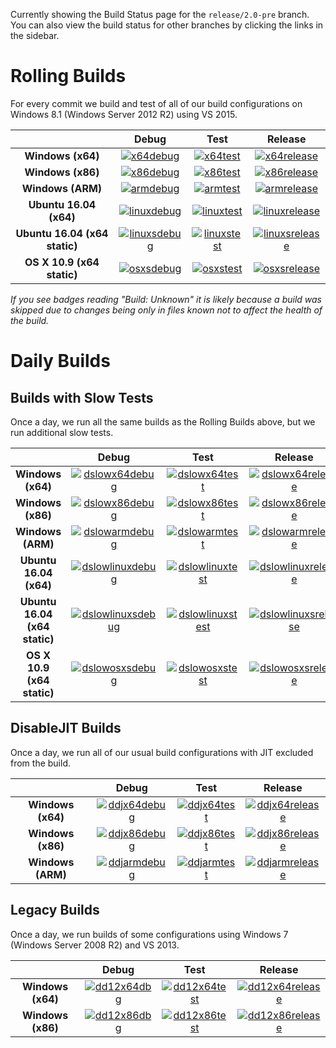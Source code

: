 Currently showing the Build Status page for the `release/2.0-pre` branch. You can also view the build status for other branches by clicking the links in the sidebar.

# Rolling Builds

For every commit we build and test of all of our build configurations on Windows 8.1 (Windows Server 2012 R2) using VS 2015.

|                               | __Debug__ | __Test__ | __Release__ |
|:-----------------------------:|:---------:|:--------:|:-----------:|
| __Windows (x64)__             | [![x64debug][x64dbgicon]][x64dbglink] | [![x64test][x64testicon]][x64testlink] | [![x64release][x64relicon]][x64rellink] |
| __Windows (x86)__             | [![x86debug][x86dbgicon]][x86dbglink] | [![x86test][x86testicon]][x86testlink] | [![x86release][x86relicon]][x86rellink] |
| __Windows (ARM)__             | [![armdebug][armdbgicon]][armdbglink] | [![armtest][armtesticon]][armtestlink] | [![armrelease][armrelicon]][armrellink] |
| __Ubuntu 16.04 (x64)__        | [![linuxdebug][linuxdbgicon]][linuxdbglink] | [![linuxtest][linuxtesticon]][linuxtestlink] | [![linuxrelease][linuxrelicon]][linuxrellink] |
| __Ubuntu 16.04 (x64 static)__ | [![linuxsdebug][linuxsdbgicon]][linuxsdbglink] | [![linuxstest][linuxstesticon]][linuxstestlink] | [![linuxsrelease][linuxsrelicon]][linuxsrellink] |
| __OS X 10.9 (x64 static)__    | [![osxsdebug][osxsdbgicon]][osxsdbglink] | [![osxstest][osxstesticon]][osxstestlink] | [![osxsrelease][osxsrelicon]][osxsrellink] |

*If you see badges reading "Build: Unknown" it is likely because a build was skipped due to changes being only in files known not to affect the health of the build.*

[x64dbgicon]: https://ci2.dot.net/job/Microsoft_ChakraCore/job/release_2.0-pre/job/x64_debug/badge/icon
[x64dbglink]: https://ci2.dot.net/job/Microsoft_ChakraCore/job/release_2.0-pre/job/x64_debug/
[x64testicon]: https://ci2.dot.net/job/Microsoft_ChakraCore/job/release_2.0-pre/job/x64_test/badge/icon
[x64testlink]: https://ci2.dot.net/job/Microsoft_ChakraCore/job/release_2.0-pre/job/x64_test/
[x64relicon]: https://ci2.dot.net/job/Microsoft_ChakraCore/job/release_2.0-pre/job/x64_release/badge/icon
[x64rellink]: https://ci2.dot.net/job/Microsoft_ChakraCore/job/release_2.0-pre/job/x64_release/

[x86dbgicon]: https://ci2.dot.net/job/Microsoft_ChakraCore/job/release_2.0-pre/job/x86_debug/badge/icon
[x86dbglink]: https://ci2.dot.net/job/Microsoft_ChakraCore/job/release_2.0-pre/job/x86_debug/
[x86testicon]: https://ci2.dot.net/job/Microsoft_ChakraCore/job/release_2.0-pre/job/x86_test/badge/icon
[x86testlink]: https://ci2.dot.net/job/Microsoft_ChakraCore/job/release_2.0-pre/job/x86_test/
[x86relicon]: https://ci2.dot.net/job/Microsoft_ChakraCore/job/release_2.0-pre/job/x86_release/badge/icon
[x86rellink]: https://ci2.dot.net/job/Microsoft_ChakraCore/job/release_2.0-pre/job/x86_release/

[armdbgicon]: https://ci2.dot.net/job/Microsoft_ChakraCore/job/release_2.0-pre/job/arm_debug/badge/icon
[armdbglink]: https://ci2.dot.net/job/Microsoft_ChakraCore/job/release_2.0-pre/job/arm_debug/
[armtesticon]: https://ci2.dot.net/job/Microsoft_ChakraCore/job/release_2.0-pre/job/arm_test/badge/icon
[armtestlink]: https://ci2.dot.net/job/Microsoft_ChakraCore/job/release_2.0-pre/job/arm_test/
[armrelicon]: https://ci2.dot.net/job/Microsoft_ChakraCore/job/release_2.0-pre/job/arm_release/badge/icon
[armrellink]: https://ci2.dot.net/job/Microsoft_ChakraCore/job/release_2.0-pre/job/arm_release/

[linuxdbgicon]: https://ci2.dot.net/job/Microsoft_ChakraCore/job/release_2.0-pre/job/ubuntu_linux_debug/badge/icon
[linuxdbglink]: https://ci2.dot.net/job/Microsoft_ChakraCore/job/release_2.0-pre/job/ubuntu_linux_debug/
[linuxtesticon]: https://ci2.dot.net/job/Microsoft_ChakraCore/job/release_2.0-pre/job/ubuntu_linux_test/badge/icon
[linuxtestlink]: https://ci2.dot.net/job/Microsoft_ChakraCore/job/release_2.0-pre/job/ubuntu_linux_test/
[linuxrelicon]: https://ci2.dot.net/job/Microsoft_ChakraCore/job/release_2.0-pre/job/ubuntu_linux_release/badge/icon
[linuxrellink]: https://ci2.dot.net/job/Microsoft_ChakraCore/job/release_2.0-pre/job/ubuntu_linux_release/

[linuxsdbgicon]: https://ci2.dot.net/job/Microsoft_ChakraCore/job/release_2.0-pre/job/ubuntu_linux_debug_static/badge/icon
[linuxsdbglink]: https://ci2.dot.net/job/Microsoft_ChakraCore/job/release_2.0-pre/job/ubuntu_linux_debug_static/
[linuxstesticon]: https://ci2.dot.net/job/Microsoft_ChakraCore/job/release_2.0-pre/job/ubuntu_linux_test_static/badge/icon
[linuxstestlink]: https://ci2.dot.net/job/Microsoft_ChakraCore/job/release_2.0-pre/job/ubuntu_linux_test_static/
[linuxsrelicon]: https://ci2.dot.net/job/Microsoft_ChakraCore/job/release_2.0-pre/job/ubuntu_linux_release_static/badge/icon
[linuxsrellink]: https://ci2.dot.net/job/Microsoft_ChakraCore/job/release_2.0-pre/job/ubuntu_linux_release_static/

[osxsdbgicon]: https://ci2.dot.net/job/Microsoft_ChakraCore/job/release_2.0-pre/job/osx_osx_debug_static/badge/icon
[osxsdbglink]: https://ci2.dot.net/job/Microsoft_ChakraCore/job/release_2.0-pre/job/osx_osx_debug_static/
[osxstesticon]: https://ci2.dot.net/job/Microsoft_ChakraCore/job/release_2.0-pre/job/osx_osx_test_static/badge/icon
[osxstestlink]: https://ci2.dot.net/job/Microsoft_ChakraCore/job/release_2.0-pre/job/osx_osx_test_static/
[osxsrelicon]: https://ci2.dot.net/job/Microsoft_ChakraCore/job/release_2.0-pre/job/osx_osx_release_static/badge/icon
[osxsrellink]: https://ci2.dot.net/job/Microsoft_ChakraCore/job/release_2.0-pre/job/osx_osx_release_static/

# Daily Builds

## Builds with Slow Tests

Once a day, we run all the same builds as the Rolling Builds above, but we run additional slow tests.

|                               | __Debug__ | __Test__ | __Release__ |
|:-----------------------------:|:---------:|:--------:|:-----------:|
| __Windows (x64)__             | [![dslowx64debug][dslowx64dbgicon]][dslowx64dbglink] | [![dslowx64test][dslowx64testicon]][dslowx64testlink] | [![dslowx64release][dslowx64relicon]][dslowx64rellink] |
| __Windows (x86)__             | [![dslowx86debug][dslowx86dbgicon]][dslowx86dbglink] | [![dslowx86test][dslowx86testicon]][dslowx86testlink] | [![dslowx86release][dslowx86relicon]][dslowx86rellink] |
| __Windows (ARM)__             | [![dslowarmdebug][dslowarmdbgicon]][dslowarmdbglink] | [![dslowarmtest][dslowarmtesticon]][dslowarmtestlink] | [![dslowarmrelease][dslowarmrelicon]][dslowarmrellink] |
| __Ubuntu 16.04 (x64)__        | [![dslowlinuxdebug][dslowlinuxdbgicon]][dslowlinuxdbglink] | [![dslowlinuxtest][dslowlinuxtesticon]][dslowlinuxtestlink] | [![dslowlinuxrelease][dslowlinuxrelicon]][dslowlinuxrellink] |
| __Ubuntu 16.04 (x64 static)__ | [![dslowlinuxsdebug][dslowlinuxsdbgicon]][dslowlinuxsdbglink] | [![dslowlinuxstest][dslowlinuxstesticon]][dslowlinuxstestlink] | [![dslowlinuxsrelease][dslowlinuxsrelicon]][dslowlinuxsrellink] |
| __OS X 10.9 (x64 static)__    | [![dslowosxsdebug][dslowosxsdbgicon]][dslowosxsdbglink] | [![dslowosxstest][dslowosxstesticon]][dslowosxstestlink] | [![dslowosxsrelease][dslowosxsrelicon]][dslowosxsrellink] |

[dslowx64dbgicon]: https://ci2.dot.net/job/Microsoft_ChakraCore/job/release_2.0-pre/job/daily_slow_x64_debug/badge/icon
[dslowx64dbglink]: https://ci2.dot.net/job/Microsoft_ChakraCore/job/release_2.0-pre/job/daily_slow_x64_debug/
[dslowx64testicon]: https://ci2.dot.net/job/Microsoft_ChakraCore/job/release_2.0-pre/job/daily_slow_x64_test/badge/icon
[dslowx64testlink]: https://ci2.dot.net/job/Microsoft_ChakraCore/job/release_2.0-pre/job/daily_slow_x64_test/
[dslowx64relicon]: https://ci2.dot.net/job/Microsoft_ChakraCore/job/release_2.0-pre/job/daily_slow_x64_release/badge/icon
[dslowx64rellink]: https://ci2.dot.net/job/Microsoft_ChakraCore/job/release_2.0-pre/job/daily_slow_x64_release/

[dslowx86dbgicon]: https://ci2.dot.net/job/Microsoft_ChakraCore/job/release_2.0-pre/job/daily_slow_x86_debug/badge/icon
[dslowx86dbglink]: https://ci2.dot.net/job/Microsoft_ChakraCore/job/release_2.0-pre/job/daily_slow_x86_debug/
[dslowx86testicon]: https://ci2.dot.net/job/Microsoft_ChakraCore/job/release_2.0-pre/job/daily_slow_x86_test/badge/icon
[dslowx86testlink]: https://ci2.dot.net/job/Microsoft_ChakraCore/job/release_2.0-pre/job/daily_slow_x86_test/
[dslowx86relicon]: https://ci2.dot.net/job/Microsoft_ChakraCore/job/release_2.0-pre/job/daily_slow_x86_release/badge/icon
[dslowx86rellink]: https://ci2.dot.net/job/Microsoft_ChakraCore/job/release_2.0-pre/job/daily_slow_x86_release/

[dslowarmdbgicon]: https://ci2.dot.net/job/Microsoft_ChakraCore/job/release_2.0-pre/job/daily_slow_arm_debug/badge/icon
[dslowarmdbglink]: https://ci2.dot.net/job/Microsoft_ChakraCore/job/release_2.0-pre/job/daily_slow_arm_debug/
[dslowarmtesticon]: https://ci2.dot.net/job/Microsoft_ChakraCore/job/release_2.0-pre/job/daily_slow_arm_test/badge/icon
[dslowarmtestlink]: https://ci2.dot.net/job/Microsoft_ChakraCore/job/release_2.0-pre/job/daily_slow_arm_test/
[dslowarmrelicon]: https://ci2.dot.net/job/Microsoft_ChakraCore/job/release_2.0-pre/job/daily_slow_arm_release/badge/icon
[dslowarmrellink]: https://ci2.dot.net/job/Microsoft_ChakraCore/job/release_2.0-pre/job/daily_slow_arm_release/

[dslowlinuxdbgicon]: https://ci2.dot.net/job/Microsoft_ChakraCore/job/release_2.0-pre/job/daily_ubuntu_linux_debug/badge/icon
[dslowlinuxdbglink]: https://ci2.dot.net/job/Microsoft_ChakraCore/job/release_2.0-pre/job/daily_ubuntu_linux_debug/
[dslowlinuxtesticon]: https://ci2.dot.net/job/Microsoft_ChakraCore/job/release_2.0-pre/job/daily_ubuntu_linux_test/badge/icon
[dslowlinuxtestlink]: https://ci2.dot.net/job/Microsoft_ChakraCore/job/release_2.0-pre/job/daily_ubuntu_linux_test/
[dslowlinuxrelicon]: https://ci2.dot.net/job/Microsoft_ChakraCore/job/release_2.0-pre/job/daily_ubuntu_linux_release/badge/icon
[dslowlinuxrellink]: https://ci2.dot.net/job/Microsoft_ChakraCore/job/release_2.0-pre/job/daily_ubuntu_linux_release/

[dslowlinuxsdbgicon]: https://ci2.dot.net/job/Microsoft_ChakraCore/job/release_2.0-pre/job/daily_ubuntu_linux_debug_static/badge/icon
[dslowlinuxsdbglink]: https://ci2.dot.net/job/Microsoft_ChakraCore/job/release_2.0-pre/job/daily_ubuntu_linux_debug_static/
[dslowlinuxstesticon]: https://ci2.dot.net/job/Microsoft_ChakraCore/job/release_2.0-pre/job/daily_ubuntu_linux_test_static/badge/icon
[dslowlinuxstestlink]: https://ci2.dot.net/job/Microsoft_ChakraCore/job/release_2.0-pre/job/daily_ubuntu_linux_test_static/
[dslowlinuxsrelicon]: https://ci2.dot.net/job/Microsoft_ChakraCore/job/release_2.0-pre/job/daily_ubuntu_linux_release_static/badge/icon
[dslowlinuxsrellink]: https://ci2.dot.net/job/Microsoft_ChakraCore/job/release_2.0-pre/job/daily_ubuntu_linux_release_static/

[dslowosxsdbgicon]: https://ci2.dot.net/job/Microsoft_ChakraCore/job/release_2.0-pre/job/daily_osx_osx_debug_static/badge/icon
[dslowosxsdbglink]: https://ci2.dot.net/job/Microsoft_ChakraCore/job/release_2.0-pre/job/daily_osx_osx_debug_static/
[dslowosxstesticon]: https://ci2.dot.net/job/Microsoft_ChakraCore/job/release_2.0-pre/job/daily_osx_osx_test_static/badge/icon
[dslowosxstestlink]: https://ci2.dot.net/job/Microsoft_ChakraCore/job/release_2.0-pre/job/daily_osx_osx_test_static/
[dslowosxsrelicon]: https://ci2.dot.net/job/Microsoft_ChakraCore/job/release_2.0-pre/job/daily_osx_osx_release_static/badge/icon
[dslowosxsrellink]: https://ci2.dot.net/job/Microsoft_ChakraCore/job/release_2.0-pre/job/daily_osx_osx_release_static/

## DisableJIT Builds

Once a day, we run all of our usual build configurations with JIT excluded from the build.

|                   | __Debug__ | __Test__ | __Release__ |
|:-----------------:|:---------:|:--------:|:-----------:|
| __Windows (x64)__ | [![ddjx64debug][ddjx64dbgicon]][ddjx64dbglink] | [![ddjx64test][ddjx64testicon]][ddjx64testlink] | [![ddjx64release][ddjx64relicon]][ddjx64rellink] |
| __Windows (x86)__ | [![ddjx86debug][ddjx86dbgicon]][ddjx86dbglink] | [![ddjx86test][ddjx86testicon]][ddjx86testlink] | [![ddjx86release][ddjx86relicon]][ddjx86rellink] |
| __Windows (ARM)__ | [![ddjarmdebug][ddjarmdbgicon]][ddjarmdbglink] | [![ddjarmtest][ddjarmtesticon]][ddjarmtestlink] | [![ddjarmrelease][ddjarmrelicon]][ddjarmrellink] |

[ddjx64dbgicon]: https://ci2.dot.net/job/Microsoft_ChakraCore/job/release_2.0-pre/job/daily_disablejit_x64_debug/badge/icon
[ddjx64dbglink]: https://ci2.dot.net/job/Microsoft_ChakraCore/job/release_2.0-pre/job/daily_disablejit_x64_debug/
[ddjx64testicon]: https://ci2.dot.net/job/Microsoft_ChakraCore/job/release_2.0-pre/job/daily_disablejit_x64_test/badge/icon
[ddjx64testlink]: https://ci2.dot.net/job/Microsoft_ChakraCore/job/release_2.0-pre/job/daily_disablejit_x64_test/
[ddjx64relicon]: https://ci2.dot.net/job/Microsoft_ChakraCore/job/release_2.0-pre/job/daily_disablejit_x64_release/badge/icon
[ddjx64rellink]: https://ci2.dot.net/job/Microsoft_ChakraCore/job/release_2.0-pre/job/daily_disablejit_x64_release/

[ddjx86dbgicon]: https://ci2.dot.net/job/Microsoft_ChakraCore/job/release_2.0-pre/job/daily_disablejit_x86_debug/badge/icon
[ddjx86dbglink]: https://ci2.dot.net/job/Microsoft_ChakraCore/job/release_2.0-pre/job/daily_disablejit_x86_debug/
[ddjx86testicon]: https://ci2.dot.net/job/Microsoft_ChakraCore/job/release_2.0-pre/job/daily_disablejit_x86_test/badge/icon
[ddjx86testlink]: https://ci2.dot.net/job/Microsoft_ChakraCore/job/release_2.0-pre/job/daily_disablejit_x86_test/
[ddjx86relicon]: https://ci2.dot.net/job/Microsoft_ChakraCore/job/release_2.0-pre/job/daily_disablejit_x86_release/badge/icon
[ddjx86rellink]: https://ci2.dot.net/job/Microsoft_ChakraCore/job/release_2.0-pre/job/daily_disablejit_x86_release/

[ddjarmdbgicon]: https://ci2.dot.net/job/Microsoft_ChakraCore/job/release_2.0-pre/job/daily_disablejit_arm_debug/badge/icon
[ddjarmdbglink]: https://ci2.dot.net/job/Microsoft_ChakraCore/job/release_2.0-pre/job/daily_disablejit_arm_debug/
[ddjarmtesticon]: https://ci2.dot.net/job/Microsoft_ChakraCore/job/release_2.0-pre/job/daily_disablejit_arm_test/badge/icon
[ddjarmtestlink]: https://ci2.dot.net/job/Microsoft_ChakraCore/job/release_2.0-pre/job/daily_disablejit_arm_test/
[ddjarmrelicon]: https://ci2.dot.net/job/Microsoft_ChakraCore/job/release_2.0-pre/job/daily_disablejit_arm_release/badge/icon
[ddjarmrellink]: https://ci2.dot.net/job/Microsoft_ChakraCore/job/release_2.0-pre/job/daily_disablejit_arm_release/

## Legacy Builds

Once a day, we run builds of some configurations using Windows 7 (Windows Server 2008 R2) and VS 2013.

|                   | __Debug__ | __Test__ | __Release__ |
|:-----------------:|:---------------:|:--------------:|:-----------------:|
| __Windows (x64)__ | [![dd12x64dbg][dd12x64dbgicon]][dd12x64dbglink] | [![dd12x64test][dd12x64testicon]][dd12x64testlink] | [![dd12x64release][dd12x64relicon]][dd12x64rellink] |
| __Windows (x86)__ | [![dd12x86dbg][dd12x86dbgicon]][dd12x86dbglink] | [![dd12x86test][dd12x86testicon]][dd12x86testlink] | [![dd12x86release][dd12x86relicon]][dd12x86rellink] |

[dd12x64dbgicon]: https://ci2.dot.net/job/Microsoft_ChakraCore/job/release_2.0-pre/job/daily_dev12_x64_debug/badge/icon
[dd12x64dbglink]: https://ci2.dot.net/job/Microsoft_ChakraCore/job/release_2.0-pre/job/daily_dev12_x64_debug/
[dd12x64testicon]: https://ci2.dot.net/job/Microsoft_ChakraCore/job/release_2.0-pre/job/daily_dev12_x64_test/badge/icon
[dd12x64testlink]: https://ci2.dot.net/job/Microsoft_ChakraCore/job/release_2.0-pre/job/daily_dev12_x64_test/
[dd12x64relicon]: https://ci2.dot.net/job/Microsoft_ChakraCore/job/release_2.0-pre/job/daily_dev12_x64_release/badge/icon
[dd12x64rellink]: https://ci2.dot.net/job/Microsoft_ChakraCore/job/release_2.0-pre/job/daily_dev12_x64_release/

[dd12x86dbgicon]: https://ci2.dot.net/job/Microsoft_ChakraCore/job/release_2.0-pre/job/daily_dev12_x86_debug/badge/icon
[dd12x86dbglink]: https://ci2.dot.net/job/Microsoft_ChakraCore/job/release_2.0-pre/job/daily_dev12_x86_debug/
[dd12x86testicon]: https://ci2.dot.net/job/Microsoft_ChakraCore/job/release_2.0-pre/job/daily_dev12_x86_test/badge/icon
[dd12x86testlink]: https://ci2.dot.net/job/Microsoft_ChakraCore/job/release_2.0-pre/job/daily_dev12_x86_test/
[dd12x86relicon]: https://ci2.dot.net/job/Microsoft_ChakraCore/job/release_2.0-pre/job/daily_dev12_x86_release/badge/icon
[dd12x86rellink]: https://ci2.dot.net/job/Microsoft_ChakraCore/job/release_2.0-pre/job/daily_dev12_x86_release/
